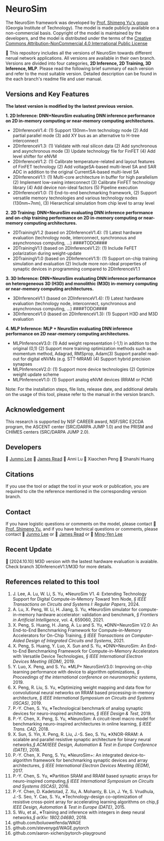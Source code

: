 # NeuroSim

The NeuroSim framework was developed by [Prof. Shimeng Yu's group](https://shimeng.ece.gatech.edu/) (Georgia Institute of Technology). The model is made publicly available on a non-commercial basis. Copyright of the model is maintained by the developers, and the model is distributed under the terms of the [Creative Commons Attribution-NonCommercial 4.0 International Public License](http://creativecommons.org/licenses/by-nc/4.0/legalcode)

:star2: This repository includes all the versions of NeuroSim towards different nerual network applications. All versions are available in their own branch. Versions are divided into four categories, **2D Inference, 2D Training, 3D Inference, MLP**. Please read the following brief summary of each version and refer to the most suitable version. Detailed description can be found in the each branch's readme file and user manual.

## Versions and Key Features
**The latest version is modified by the lastest previous version.**

**1. 2D Inference: DNN+NeuroSim evaluating DNN inference performance on 2D in-memory computing or near-memory computing architectures.**
+ 2DInferenceV1.4: (1) Support 130nm~1nm technology node  (2) Add partial parallel mode (3) add XY bus as an alternative to H-tree interconnect
+ 2DInferenceV1.3: (1) Validate with real silicon data (2) Add synchronous and asynchronous mode (3) Update technology file for FinFET (4) Add level shifter for eNVM
+ 2DInferenceV1.2: (1) Calibrate temperature-related and layout features of FinFET technology (2) Add voltageSA-based multi-level SA and SAR ADC in addition to the original CurrentSA-based multi-level SA
+ 2DInferenceV1.1: (1) Multi-core architecture in buffer for high parallelism (2) Implement low-swing interconnect (3) Calibrate FinFET technology library (4) Add device non-ideal factors (5) Pipeline execution
+ 2DInferenceV1.0: (1) End-to-end benchmarking framework, (2) Support versatile memory technologies and various technology nodes (130nm~7nm), (3) Hierarchical simulation from chip level to array level

**2. 2D Training: DNN+NeuroSim evaluating DNN inference performance and on-chip training performance on 2D in-memory computing or near-memory computing architectures.**
+ 2DTrainingV1.2 (based on 2DInferenceV1.4): (1) Latest hardware evaluation (technology node, interconnect, synchronous and asynchronous computing, ...) ####TODO####
+ 2DTrainingV1.1 (based on 2DInferenceV1.2): (1) Include FeFET polarization during weight-update
+ 2DTrainingV1.0 (based on 2DInferenceV1.1): (1) Support on-chip training simulation and evaluation (2) Include more non-ideal properties of synaptic devices in programming compared to 2DInferenceV1.1

**3. 3D Inference: DNN+NeuroSim evaluating DNN inference performance on heterogeneous 3D (H3D) and monolithic (M3D) in-memory computing or near-memory computing architectures.**
+ 3DInferenceV1.1 (based on 2DInferenceV1.4): (1) Latest hardware evaluation (technology node, interconnect, synchronous and asynchronous computing, ...) ####TODO####
+ 3DInferenceV1.0 (based on 2DInferenceV1.3): (1) Support H3D and M3D evaluation

**4. MLP Inference: MLP + NeuroSim evaluating DNN inference performance on 2D near-memory computing architectures.**
+ MLPInferenceV3.0: (1) Add weight representation (-1,1) in addtion to the original (0,1) (2) Support more training optimization methods such as momentum method, Adagrad, RMSprop, Adam(3) Support parallel read-out for digital eNVMs (e.g. STT-MRAM) (4) Support hybrid precision synapses
+ MLPInferenceV2.0: (1) Support more device technologies (2) Optimize weight update scheme
+ MLPInferenceV1.0: (1) Support analog eNVM devices (RRAM or PCM)

Note: For the installation steps, file lists, release date, and additional details on the usage of this tool, please refer to the manual in the version branch.

## Acknowledgement
This research is supported by NSF CAREER award, NSF/SRC E2CDA program, the ASCENT center (SRC/DARPA JUMP 1.0) and the PRISM and CHIMES centers (SRC/DARPA JUMP 2.0).

## Developers
:two_men_holding_hands: [Junmo Lee](mailto:junmolee@gatech.edu) :two_men_holding_hands: [James Read](mailto:jread6@gatech.edu) :couple: Anni Lu :two_women_holding_hands: Xiaochen Peng :two_women_holding_hands: Shanshi Huang

## Citations
If you use the tool or adapt the tool in your work or publication, you are required to cite the reference mentioned in the corresponding version branch.

## Contact
If you have logistic questions or comments on the model, please contact :man: [Prof. Shimeng Yu](mailto:shimeng.yu@ece.gatech.edu), and if you have technical questions or comments, please contact :man: [Junmo Lee](mailto:junmolee@gatech.edu) or :man: [James Read](mailto:jread6@gatech.edu) or :man: [Ming-Yen Lee](mailto:mlee838@gatech.edu)

## Recent Update
:star2: [2024.10.10] M3D version with the lastest hardware evaluation is avaiable. Check branch 3DInferenceV1.1/M3D for more details.

## References related to this tool
1. J. Lee, A. Lu, W. Li, S. Yu, ※NeuroSim V1. 4: Extending Technology Support for Digital Compute-in-Memory Toward 1nm Node, *§ IEEE Transactions on Circuits and Systems I: Regular Papers*, 2024.
2. A. Lu, X. Peng, W. Li, H. Jiang, S. Yu, ※NeuroSim simulator for compute-in-memory hardware accelerator: validation and benchmark, *§ Frontiers in Artificial Intelligence*, vol. 4, 659060, 2021.
3. X. Peng, S. Huang, H. Jiang, A. Lu and S. Yu, ※DNN+NeuroSim V2.0: An End-to-End Benchmarking Framework for Compute-in-Memory Accelerators for On-Chip Training, *§ IEEE Transactions on Computer-Aided Design of Integrated Circuits and Systems*, 2021.
4. X. Peng, S. Huang, Y. Luo, X. Sun and S. Yu, ※DNN+NeuroSim: An End-to-End Benchmarking Framework for Compute-in-Memory Accelerators with Versatile Device Technologies, *§ IEEE International Electron Devices Meeting (IEDM)*, 2019.
5. Y. Luo, X. Peng, and S. Yu. ※MLP+ NeuroSimV3.0: Improving on-chip learning performance with device to algorithm optimizations, *§ Proceedings of the international conference on neuromorphic systems*, 2019.
6. X. Peng, R. Liu, S. Yu, ※Optimizing weight mapping and data flow for convolutional neural networks on RRAM based processing-in-memory architecture, *§ IEEE International Symposium on Circuits and Systems (ISCAS)*, 2019.
7. P.-Y. Chen, S. Yu, ※Technological benchmark of analog synaptic devices for neuro-inspired architectures, *§ IEEE Design & Test*, 2019.
8. P.-Y. Chen, X. Peng, S. Yu, ※NeuroSim: A circuit-level macro model for benchmarking neuro-inspired architectures in online learning, *§ IEEE Trans. CAD*, 2018.
9. X. Sun, S. Yin, X. Peng, R. Liu, J.-S. Seo, S. Yu, ※XNOR-RRAM: A scalable and parallel resistive synaptic architecture for binary neural networks,*§ ACM/IEEE Design, Automation & Test in Europe Conference (DATE)*, 2018.
10. P.-Y. Chen, X. Peng, S. Yu, ※NeuroSim+: An integrated device-to-algorithm framework for benchmarking synaptic devices and array architectures, *§ IEEE International Electron Devices Meeting (IEDM)*, 2017.
11. P.-Y. Chen, S. Yu, ※Partition SRAM and RRAM based synaptic arrays for neuro-inspired computing,*§ IEEE International Symposium on Circuits and Systems (ISCAS)*, 2016.
12. P.-Y. Chen, D. Kadetotad, Z. Xu, A. Mohanty, B. Lin, J. Ye, S. Vrudhula, J.-S. Seo, Y. Cao, S. Yu, ※Technology-design co-optimization of resistive cross-point array for accelerating learning algorithms on chip,*§ IEEE Design, Automation & Test in Europe (DATE)*, 2015.
13. S. Wu, et al., ※Training and inference with integers in deep neural networks,*§ arXiv: 1802.04680*, 2018.
14. github.com/boluoweifenda/WAGE
15. github.com/stevenygd/WAGE.pytorch
16. github.com/aaron-xichen/pytorch-playground